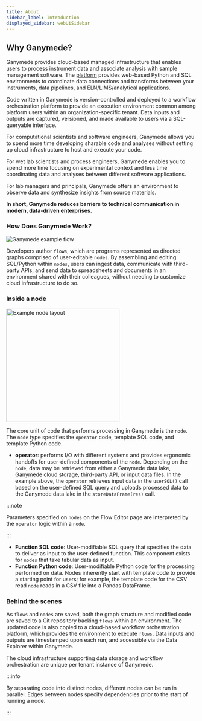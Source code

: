 ```yaml
---
title: About
sidebar_label: Introduction
displayed_sidebar: webUiSidebar
---
```


## Why Ganymede?

Ganymede provides cloud-based managed infrastructure that enables users to process instrument data and associate analysis with sample management software.  The [platform](https://www.ganymede.bio/#product) provides web-based Python and SQL environments to coordinate data connections and transforms between your instruments, data pipelines, and ELN/LIMS/analytical applications.  

Code written in Ganymede is version-controlled and deployed to a workflow orchestration platform to provide an execution environment common among platform users within an organization-specific tenant.  Data inputs and outputs are captured, versioned, and made available to users via a SQL-queryable interface.

For computational scientists and software engineers, Ganymede allows you to spend more time developing sharable code and analyses without setting up cloud infrastructure to host and execute your code.  

For wet lab scientists and process engineers, Ganymede enables you to spend more time focusing on experimental context and less time coordinating data and analyses between different software applications.

For lab managers and principals, Ganymede offers an environment to observe data and synthesize insights from source materials.

**In short, Ganymede reduces barriers to technical communication in modern, data-driven enterprises.**

### How Does Ganymede Work?

![Ganymede example flow](https://ganymede-bio.mo.cloudinary.net/apiServer/FlowImage_Annotated_20221216.png)

Developers author `flows`, which are programs represented as directed graphs comprised of user-editable `nodes`.  By assembling and editing SQL/Python within `nodes`, users can ingest data, communicate with third-party APIs, and send data to spreadsheets and documents in an environment shared with their colleagues, without needing to customize cloud infrastructure to do so.  

### Inside a node

<img width="300" alt="Example node layout" src="https://ganymede-bio.mo.cloudinary.net/apiServer/Operator_Conceptual_Layout_20221216.png" />

The core unit of code that performs processing in Ganymede is the `node`.  The `node` type specifies the `operator` code, template SQL code, and template Python code.

- **operator**: performs I/O with different systems and provides ergonomic handoffs for user-defined components of the `node`.  Depending on the `node`, data may be retrieved from either a Ganymede data lake, Ganymede cloud storage, third-party API, or input data files.  In the example above, the `operator` retrieves input data in the `userSQL()` call based on the user-defined SQL query and uploads processed data to the Ganymede data lake in the `storeDataFrame(res)` call.  

:::note

Parameters specified on `nodes` on the Flow Editor page are interpreted by the `operator` logic within a `node`.

:::

- **Function SQL code**: User-modifiable SQL query that specifies the data to deliver as input to the user-defined function.  This component exists for `nodes` that take tabular data as input.
- **Function Python code**: User-modifiable Python code for the processing performed on data.  Nodes inherently start with template code to provide a starting point for users; for example, the template code for the CSV read `node` reads in a CSV file into a Pandas DataFrame.

### Behind the scenes

As `flows` and `nodes` are saved, both the graph structure and modified code are saved to a Git repository backing `flows` within an environment.  The updated code is also copied to a cloud-based workflow orchestration platform, which provides the environment to execute `flows`.  Data inputs and outputs are timestamped upon each run, and accessible via the Data Explorer within Ganymede.

The cloud infrastructure supporting data storage and workflow orchestration are unique per tenant instance of Ganymede.

:::info

By separating code into distinct nodes, different nodes can be run in parallel.  Edges between nodes specify dependencies prior to the start of running a node.

:::

